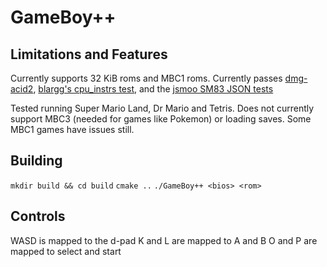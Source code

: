 # GameBoy++
## Limitations and Features

Currently supports 32 KiB roms and MBC1 roms.
Currently passes [dmg-acid2](https://github.com/mattcurrie/dmg-acid2?tab=readme-ov-file), [blargg's cpu_instrs test](https://github.com/retrio/gb-test-roms/tree/master/cpu_instrs), and the [jsmoo SM83 JSON tests](https://github.com/raddad772/jsmoo-json-tests/tree/main/tests/sm83)

Tested running Super Mario Land, Dr Mario and Tetris.
Does not currently support MBC3 (needed for games like Pokemon) or loading saves. Some MBC1 games have issues still.

## Building
`mkdir build && cd build`
`cmake ..`
`./GameBoy++ <bios> <rom>`

## Controls
WASD is mapped to the d-pad
K and L are mapped to A and B
O and P are mapped to select and start
